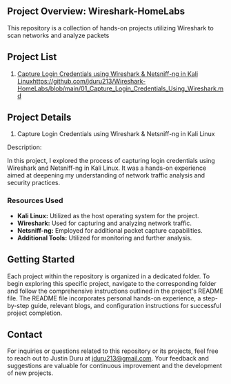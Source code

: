 
## Project Overview: Wireshark-HomeLabs

This repository is a collection of hands-on projects utilizing Wireshark to scan networks and analyze packets

## Project List

1. [Capture Login Credentials using Wireshark & Netsniff-ng in Kali Linux](#)https://github.com/jduru213/Wireshark-HomeLabs/blob/main/01_Capture_Login_Credentials_Using_Wireshark.md

## Project Details

1. Capture Login Credentials using Wireshark & Netsniff-ng in Kali Linux

Description: 

In this project, I explored the process of capturing login credentials using Wireshark and Netsniff-ng in Kali Linux. It was a hands-on experience aimed at deepening my understanding of network traffic analysis and security practices.

### Resources Used

- **Kali Linux:** Utilized as the host operating system for the project.
- **Wireshark:** Used for capturing and analyzing network traffic.
- **Netsniff-ng:** Employed for additional packet capture capabilities.
- **Additional Tools:** Utilized for monitoring and further analysis.

## Getting Started

Each project within the repository is organized in a dedicated folder. To begin exploring this specific project, navigate to the corresponding folder and follow the comprehensive instructions outlined in the project's README file. The README file incorporates personal hands-on experience, a step-by-step guide, relevant blogs, and configuration instructions for successful project completion.

## Contact

For inquiries or questions related to this repository or its projects, feel free to reach out to Justin Duru at jduru213@gmail.com. Your feedback and suggestions are valuable for continuous improvement and the development of new projects.

